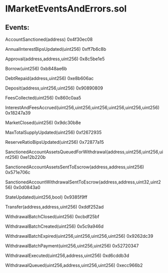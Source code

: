# IMarketEventsAndErrors.sol

## Events:

AccountSanctioned(address) 0x4f30ec08

AnnualInterestBipsUpdated(uint256) 0xff7b6c8b

Approval(address,address,uint256) 0x8c5be1e5

Borrow(uint256) 0xb848ae6b

DebtRepaid(address,uint256) 0xe8b606ac

Deposit(address,uint256,uint256) 0x90890809

FeesCollected(uint256) 0x860c0aa5

InterestAndFeesAccrued(uint256,uint256,uint256,uint256,uint256,uint256) 0x18247a39

MarketClosed(uint256) 0x9dc30b8e

MaxTotalSupplyUpdated(uint256) 0xf2672935

ReserveRatioBipsUpdated(uint256) 0x72877a15

SanctionedAccountAssetsQueuedForWithdrawal(address,uint256,uint256,uint256) 0xe12b220b

SanctionedAccountAssetsSentToEscrow(address,address,uint256) 0x571e706c

SanctionedAccountWithdrawalSentToEscrow(address,address,uint32,uint256) 0x0d0843a0

StateUpdated(uint256,bool) 0x9385f9ff

Transfer(address,address,uint256) 0xddf252ad

WithdrawalBatchClosed(uint256) 0xcbdf25bf

WithdrawalBatchCreated(uint256) 0x5c9a946d

WithdrawalBatchExpired(uint256,uint256,uint256,uint256) 0x9262dc39

WithdrawalBatchPayment(uint256,uint256,uint256) 0x52720347

WithdrawalExecuted(uint256,address,uint256) 0xd6cddb3d

WithdrawalQueued(uint256,address,uint256,uint256) 0xecc966b2
